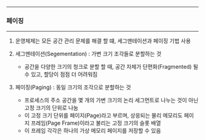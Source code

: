 -----
### 페이징
-----
1. 운영체제는 모든 공간 관리 문제를 해결 할 떄, 세그멘테이션과 페이징 기법 사용
2. 세그멘테이션(Segementation) : 가변 크기 조각들로 분할하는 것
   - 공간을 다양한 크기의 청크로 분할 할 때, 공간 자체가 단편화(Fragmented) 될 수 있고, 할당이 점점 더 어려워짐

3. 페이징(Paging) : 동일 크기의 조각으로 분할하는 것
   - 프로세스의 주소 공간을 몇 개의 가변 크기의 논리 세그먼트로 나누는 것이 아닌 고정 크기의 단위로 나눔
   - 이 고정 크기 단위를 페이지(Page)라고 부르며, 상응되는 물리 메모리도 페이지 프레임(Page Frame)이라고 불리는 고정 크기의 슬롯 배열
   - 이 프레임 각각은 하나의 가상 메모리 페이지를 저장할 수 있음
